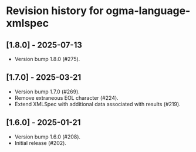 # Revision history for ogma-language-xmlspec

## [1.8.0] - 2025-07-13

* Version bump 1.8.0 (#275).

## [1.7.0] - 2025-03-21

* Version bump 1.7.0 (#269).
* Remove extraneous EOL character (#224).
* Extend XMLSpec with additional data associated with results (#219).

## [1.6.0] - 2025-01-21

* Version bump 1.6.0 (#208).
* Initial release (#202).
